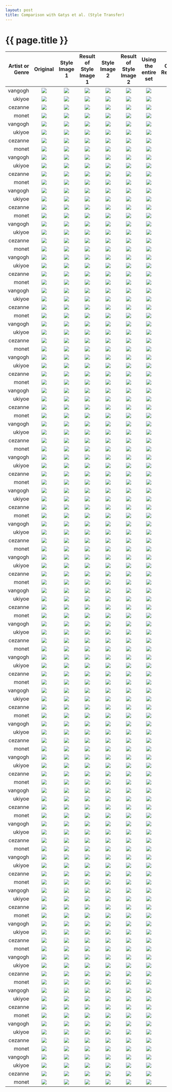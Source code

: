 ```yaml
---
layout: post
title: Comparison with Gatys et al. (Style Transfer)
---
```

{{ page.title }}
================

| Artist or Genre | Original | Style Image 1 | Result of Style Image 1 | Style Image 2 | Result of Style Image 2 | Using the entire set | Our Result |
|---:|:---:|:---------:|:----------:|:----------:|:----------:|:----------:|:----------:|
| vangogh | ![]({{site.baseurl}}/images/gatys-comparison/resized/6_content.jpg) | ![]({{site.baseurl}}/images/gatys-comparison/resized/resized_128/6_style_vangogh_0.jpg) | ![]({{site.baseurl}}/images/gatys-comparison/resized/6_result_vangogh_0.jpg) |![]({{site.baseurl}}/images/gatys-comparison/resized/resized_128/6_style_vangogh_1.jpg) | ![]({{site.baseurl}}/images/gatys-comparison/resized/6_result_vangogh_1.jpg) | ![]({{site.baseurl}}/images/gatys-comparison/resized/6_result_vangogh_total.jpg) | ![]({{site.baseurl}}/images/gatys-comparison/resized/vangogh/6.jpg) |
| ukiyoe | ![]({{site.baseurl}}/images/gatys-comparison/resized/6_content.jpg) | ![]({{site.baseurl}}/images/gatys-comparison/resized/resized_128/6_style_ukiyoe_0.jpg) | ![]({{site.baseurl}}/images/gatys-comparison/resized/6_result_ukiyoe_0.jpg) |![]({{site.baseurl}}/images/gatys-comparison/resized/resized_128/6_style_ukiyoe_1.jpg) | ![]({{site.baseurl}}/images/gatys-comparison/resized/6_result_ukiyoe_1.jpg) | ![]({{site.baseurl}}/images/gatys-comparison/resized/6_result_ukiyoe_total.jpg) | ![]({{site.baseurl}}/images/gatys-comparison/resized/ukiyoe/6.jpg) |
| cezanne | ![]({{site.baseurl}}/images/gatys-comparison/resized/6_content.jpg) | ![]({{site.baseurl}}/images/gatys-comparison/resized/resized_128/6_style_cezanne_0.jpg) | ![]({{site.baseurl}}/images/gatys-comparison/resized/6_result_cezanne_0.jpg) |![]({{site.baseurl}}/images/gatys-comparison/resized/resized_128/6_style_cezanne_1.jpg) | ![]({{site.baseurl}}/images/gatys-comparison/resized/6_result_cezanne_1.jpg) | ![]({{site.baseurl}}/images/gatys-comparison/resized/6_result_cezanne_total.jpg) | ![]({{site.baseurl}}/images/gatys-comparison/resized/cezanne/6.jpg) |
| monet | ![]({{site.baseurl}}/images/gatys-comparison/resized/6_content.jpg) | ![]({{site.baseurl}}/images/gatys-comparison/resized/resized_128/6_style_monet_0.jpg) | ![]({{site.baseurl}}/images/gatys-comparison/resized/6_result_monet_0.jpg) |![]({{site.baseurl}}/images/gatys-comparison/resized/resized_128/6_style_monet_1.jpg) | ![]({{site.baseurl}}/images/gatys-comparison/resized/6_result_monet_1.jpg) | ![]({{site.baseurl}}/images/gatys-comparison/resized/6_result_monet_total.jpg) | ![]({{site.baseurl}}/images/gatys-comparison/resized/monet/6.jpg) |
| vangogh | ![]({{site.baseurl}}/images/gatys-comparison/resized/152_content.jpg) | ![]({{site.baseurl}}/images/gatys-comparison/resized/resized_128/152_style_vangogh_0.jpg) | ![]({{site.baseurl}}/images/gatys-comparison/resized/152_result_vangogh_0.jpg) |![]({{site.baseurl}}/images/gatys-comparison/resized/resized_128/152_style_vangogh_1.jpg) | ![]({{site.baseurl}}/images/gatys-comparison/resized/152_result_vangogh_1.jpg) | ![]({{site.baseurl}}/images/gatys-comparison/resized/152_result_vangogh_total.jpg) | ![]({{site.baseurl}}/images/gatys-comparison/resized/vangogh/152.jpg) |
| ukiyoe | ![]({{site.baseurl}}/images/gatys-comparison/resized/152_content.jpg) | ![]({{site.baseurl}}/images/gatys-comparison/resized/resized_128/152_style_ukiyoe_0.jpg) | ![]({{site.baseurl}}/images/gatys-comparison/resized/152_result_ukiyoe_0.jpg) |![]({{site.baseurl}}/images/gatys-comparison/resized/resized_128/152_style_ukiyoe_1.jpg) | ![]({{site.baseurl}}/images/gatys-comparison/resized/152_result_ukiyoe_1.jpg) | ![]({{site.baseurl}}/images/gatys-comparison/resized/152_result_ukiyoe_total.jpg) | ![]({{site.baseurl}}/images/gatys-comparison/resized/ukiyoe/152.jpg) |
| cezanne | ![]({{site.baseurl}}/images/gatys-comparison/resized/152_content.jpg) | ![]({{site.baseurl}}/images/gatys-comparison/resized/resized_128/152_style_cezanne_0.jpg) | ![]({{site.baseurl}}/images/gatys-comparison/resized/152_result_cezanne_0.jpg) |![]({{site.baseurl}}/images/gatys-comparison/resized/resized_128/152_style_cezanne_1.jpg) | ![]({{site.baseurl}}/images/gatys-comparison/resized/152_result_cezanne_1.jpg) | ![]({{site.baseurl}}/images/gatys-comparison/resized/152_result_cezanne_total.jpg) | ![]({{site.baseurl}}/images/gatys-comparison/resized/cezanne/152.jpg) |
| monet | ![]({{site.baseurl}}/images/gatys-comparison/resized/152_content.jpg) | ![]({{site.baseurl}}/images/gatys-comparison/resized/resized_128/152_style_monet_0.jpg) | ![]({{site.baseurl}}/images/gatys-comparison/resized/152_result_monet_0.jpg) |![]({{site.baseurl}}/images/gatys-comparison/resized/resized_128/152_style_monet_1.jpg) | ![]({{site.baseurl}}/images/gatys-comparison/resized/152_result_monet_1.jpg) | ![]({{site.baseurl}}/images/gatys-comparison/resized/152_result_monet_total.jpg) | ![]({{site.baseurl}}/images/gatys-comparison/resized/monet/152.jpg) |
| vangogh | ![]({{site.baseurl}}/images/gatys-comparison/resized/89_content.jpg) | ![]({{site.baseurl}}/images/gatys-comparison/resized/resized_128/89_style_vangogh_0.jpg) | ![]({{site.baseurl}}/images/gatys-comparison/resized/89_result_vangogh_0.jpg) |![]({{site.baseurl}}/images/gatys-comparison/resized/resized_128/89_style_vangogh_1.jpg) | ![]({{site.baseurl}}/images/gatys-comparison/resized/89_result_vangogh_1.jpg) | ![]({{site.baseurl}}/images/gatys-comparison/resized/89_result_vangogh_total.jpg) | ![]({{site.baseurl}}/images/gatys-comparison/resized/vangogh/89.jpg) |
| ukiyoe | ![]({{site.baseurl}}/images/gatys-comparison/resized/89_content.jpg) | ![]({{site.baseurl}}/images/gatys-comparison/resized/resized_128/89_style_ukiyoe_0.jpg) | ![]({{site.baseurl}}/images/gatys-comparison/resized/89_result_ukiyoe_0.jpg) |![]({{site.baseurl}}/images/gatys-comparison/resized/resized_128/89_style_ukiyoe_1.jpg) | ![]({{site.baseurl}}/images/gatys-comparison/resized/89_result_ukiyoe_1.jpg) | ![]({{site.baseurl}}/images/gatys-comparison/resized/89_result_ukiyoe_total.jpg) | ![]({{site.baseurl}}/images/gatys-comparison/resized/ukiyoe/89.jpg) |
| cezanne | ![]({{site.baseurl}}/images/gatys-comparison/resized/89_content.jpg) | ![]({{site.baseurl}}/images/gatys-comparison/resized/resized_128/89_style_cezanne_0.jpg) | ![]({{site.baseurl}}/images/gatys-comparison/resized/89_result_cezanne_0.jpg) |![]({{site.baseurl}}/images/gatys-comparison/resized/resized_128/89_style_cezanne_1.jpg) | ![]({{site.baseurl}}/images/gatys-comparison/resized/89_result_cezanne_1.jpg) | ![]({{site.baseurl}}/images/gatys-comparison/resized/89_result_cezanne_total.jpg) | ![]({{site.baseurl}}/images/gatys-comparison/resized/cezanne/89.jpg) |
| monet | ![]({{site.baseurl}}/images/gatys-comparison/resized/89_content.jpg) | ![]({{site.baseurl}}/images/gatys-comparison/resized/resized_128/89_style_monet_0.jpg) | ![]({{site.baseurl}}/images/gatys-comparison/resized/89_result_monet_0.jpg) |![]({{site.baseurl}}/images/gatys-comparison/resized/resized_128/89_style_monet_1.jpg) | ![]({{site.baseurl}}/images/gatys-comparison/resized/89_result_monet_1.jpg) | ![]({{site.baseurl}}/images/gatys-comparison/resized/89_result_monet_total.jpg) | ![]({{site.baseurl}}/images/gatys-comparison/resized/monet/89.jpg) |
| vangogh | ![]({{site.baseurl}}/images/gatys-comparison/resized/73_content.jpg) | ![]({{site.baseurl}}/images/gatys-comparison/resized/resized_128/73_style_vangogh_0.jpg) | ![]({{site.baseurl}}/images/gatys-comparison/resized/73_result_vangogh_0.jpg) |![]({{site.baseurl}}/images/gatys-comparison/resized/resized_128/73_style_vangogh_1.jpg) | ![]({{site.baseurl}}/images/gatys-comparison/resized/73_result_vangogh_1.jpg) | ![]({{site.baseurl}}/images/gatys-comparison/resized/73_result_vangogh_total.jpg) | ![]({{site.baseurl}}/images/gatys-comparison/resized/vangogh/73.jpg) |
| ukiyoe | ![]({{site.baseurl}}/images/gatys-comparison/resized/73_content.jpg) | ![]({{site.baseurl}}/images/gatys-comparison/resized/resized_128/73_style_ukiyoe_0.jpg) | ![]({{site.baseurl}}/images/gatys-comparison/resized/73_result_ukiyoe_0.jpg) |![]({{site.baseurl}}/images/gatys-comparison/resized/resized_128/73_style_ukiyoe_1.jpg) | ![]({{site.baseurl}}/images/gatys-comparison/resized/73_result_ukiyoe_1.jpg) | ![]({{site.baseurl}}/images/gatys-comparison/resized/73_result_ukiyoe_total.jpg) | ![]({{site.baseurl}}/images/gatys-comparison/resized/ukiyoe/73.jpg) |
| cezanne | ![]({{site.baseurl}}/images/gatys-comparison/resized/73_content.jpg) | ![]({{site.baseurl}}/images/gatys-comparison/resized/resized_128/73_style_cezanne_0.jpg) | ![]({{site.baseurl}}/images/gatys-comparison/resized/73_result_cezanne_0.jpg) |![]({{site.baseurl}}/images/gatys-comparison/resized/resized_128/73_style_cezanne_1.jpg) | ![]({{site.baseurl}}/images/gatys-comparison/resized/73_result_cezanne_1.jpg) | ![]({{site.baseurl}}/images/gatys-comparison/resized/73_result_cezanne_total.jpg) | ![]({{site.baseurl}}/images/gatys-comparison/resized/cezanne/73.jpg) |
| monet | ![]({{site.baseurl}}/images/gatys-comparison/resized/73_content.jpg) | ![]({{site.baseurl}}/images/gatys-comparison/resized/resized_128/73_style_monet_0.jpg) | ![]({{site.baseurl}}/images/gatys-comparison/resized/73_result_monet_0.jpg) |![]({{site.baseurl}}/images/gatys-comparison/resized/resized_128/73_style_monet_1.jpg) | ![]({{site.baseurl}}/images/gatys-comparison/resized/73_result_monet_1.jpg) | ![]({{site.baseurl}}/images/gatys-comparison/resized/73_result_monet_total.jpg) | ![]({{site.baseurl}}/images/gatys-comparison/resized/monet/73.jpg) |
| vangogh | ![]({{site.baseurl}}/images/gatys-comparison/resized/203_content.jpg) | ![]({{site.baseurl}}/images/gatys-comparison/resized/resized_128/203_style_vangogh_0.jpg) | ![]({{site.baseurl}}/images/gatys-comparison/resized/203_result_vangogh_0.jpg) |![]({{site.baseurl}}/images/gatys-comparison/resized/resized_128/203_style_vangogh_1.jpg) | ![]({{site.baseurl}}/images/gatys-comparison/resized/203_result_vangogh_1.jpg) | ![]({{site.baseurl}}/images/gatys-comparison/resized/203_result_vangogh_total.jpg) | ![]({{site.baseurl}}/images/gatys-comparison/resized/vangogh/203.jpg) |
| ukiyoe | ![]({{site.baseurl}}/images/gatys-comparison/resized/203_content.jpg) | ![]({{site.baseurl}}/images/gatys-comparison/resized/resized_128/203_style_ukiyoe_0.jpg) | ![]({{site.baseurl}}/images/gatys-comparison/resized/203_result_ukiyoe_0.jpg) |![]({{site.baseurl}}/images/gatys-comparison/resized/resized_128/203_style_ukiyoe_1.jpg) | ![]({{site.baseurl}}/images/gatys-comparison/resized/203_result_ukiyoe_1.jpg) | ![]({{site.baseurl}}/images/gatys-comparison/resized/203_result_ukiyoe_total.jpg) | ![]({{site.baseurl}}/images/gatys-comparison/resized/ukiyoe/203.jpg) |
| cezanne | ![]({{site.baseurl}}/images/gatys-comparison/resized/203_content.jpg) | ![]({{site.baseurl}}/images/gatys-comparison/resized/resized_128/203_style_cezanne_0.jpg) | ![]({{site.baseurl}}/images/gatys-comparison/resized/203_result_cezanne_0.jpg) |![]({{site.baseurl}}/images/gatys-comparison/resized/resized_128/203_style_cezanne_1.jpg) | ![]({{site.baseurl}}/images/gatys-comparison/resized/203_result_cezanne_1.jpg) | ![]({{site.baseurl}}/images/gatys-comparison/resized/203_result_cezanne_total.jpg) | ![]({{site.baseurl}}/images/gatys-comparison/resized/cezanne/203.jpg) |
| monet | ![]({{site.baseurl}}/images/gatys-comparison/resized/203_content.jpg) | ![]({{site.baseurl}}/images/gatys-comparison/resized/resized_128/203_style_monet_0.jpg) | ![]({{site.baseurl}}/images/gatys-comparison/resized/203_result_monet_0.jpg) |![]({{site.baseurl}}/images/gatys-comparison/resized/resized_128/203_style_monet_1.jpg) | ![]({{site.baseurl}}/images/gatys-comparison/resized/203_result_monet_1.jpg) | ![]({{site.baseurl}}/images/gatys-comparison/resized/203_result_monet_total.jpg) | ![]({{site.baseurl}}/images/gatys-comparison/resized/monet/203.jpg) |
| vangogh | ![]({{site.baseurl}}/images/gatys-comparison/resized/136_content.jpg) | ![]({{site.baseurl}}/images/gatys-comparison/resized/resized_128/136_style_vangogh_0.jpg) | ![]({{site.baseurl}}/images/gatys-comparison/resized/136_result_vangogh_0.jpg) |![]({{site.baseurl}}/images/gatys-comparison/resized/resized_128/136_style_vangogh_1.jpg) | ![]({{site.baseurl}}/images/gatys-comparison/resized/136_result_vangogh_1.jpg) | ![]({{site.baseurl}}/images/gatys-comparison/resized/136_result_vangogh_total.jpg) | ![]({{site.baseurl}}/images/gatys-comparison/resized/vangogh/136.jpg) |
| ukiyoe | ![]({{site.baseurl}}/images/gatys-comparison/resized/136_content.jpg) | ![]({{site.baseurl}}/images/gatys-comparison/resized/resized_128/136_style_ukiyoe_0.jpg) | ![]({{site.baseurl}}/images/gatys-comparison/resized/136_result_ukiyoe_0.jpg) |![]({{site.baseurl}}/images/gatys-comparison/resized/resized_128/136_style_ukiyoe_1.jpg) | ![]({{site.baseurl}}/images/gatys-comparison/resized/136_result_ukiyoe_1.jpg) | ![]({{site.baseurl}}/images/gatys-comparison/resized/136_result_ukiyoe_total.jpg) | ![]({{site.baseurl}}/images/gatys-comparison/resized/ukiyoe/136.jpg) |
| cezanne | ![]({{site.baseurl}}/images/gatys-comparison/resized/136_content.jpg) | ![]({{site.baseurl}}/images/gatys-comparison/resized/resized_128/136_style_cezanne_0.jpg) | ![]({{site.baseurl}}/images/gatys-comparison/resized/136_result_cezanne_0.jpg) |![]({{site.baseurl}}/images/gatys-comparison/resized/resized_128/136_style_cezanne_1.jpg) | ![]({{site.baseurl}}/images/gatys-comparison/resized/136_result_cezanne_1.jpg) | ![]({{site.baseurl}}/images/gatys-comparison/resized/136_result_cezanne_total.jpg) | ![]({{site.baseurl}}/images/gatys-comparison/resized/cezanne/136.jpg) |
| monet | ![]({{site.baseurl}}/images/gatys-comparison/resized/136_content.jpg) | ![]({{site.baseurl}}/images/gatys-comparison/resized/resized_128/136_style_monet_0.jpg) | ![]({{site.baseurl}}/images/gatys-comparison/resized/136_result_monet_0.jpg) |![]({{site.baseurl}}/images/gatys-comparison/resized/resized_128/136_style_monet_1.jpg) | ![]({{site.baseurl}}/images/gatys-comparison/resized/136_result_monet_1.jpg) | ![]({{site.baseurl}}/images/gatys-comparison/resized/136_result_monet_total.jpg) | ![]({{site.baseurl}}/images/gatys-comparison/resized/monet/136.jpg) |
| vangogh | ![]({{site.baseurl}}/images/gatys-comparison/resized/195_content.jpg) | ![]({{site.baseurl}}/images/gatys-comparison/resized/resized_128/195_style_vangogh_0.jpg) | ![]({{site.baseurl}}/images/gatys-comparison/resized/195_result_vangogh_0.jpg) |![]({{site.baseurl}}/images/gatys-comparison/resized/resized_128/195_style_vangogh_1.jpg) | ![]({{site.baseurl}}/images/gatys-comparison/resized/195_result_vangogh_1.jpg) | ![]({{site.baseurl}}/images/gatys-comparison/resized/195_result_vangogh_total.jpg) | ![]({{site.baseurl}}/images/gatys-comparison/resized/vangogh/195.jpg) |
| ukiyoe | ![]({{site.baseurl}}/images/gatys-comparison/resized/195_content.jpg) | ![]({{site.baseurl}}/images/gatys-comparison/resized/resized_128/195_style_ukiyoe_0.jpg) | ![]({{site.baseurl}}/images/gatys-comparison/resized/195_result_ukiyoe_0.jpg) |![]({{site.baseurl}}/images/gatys-comparison/resized/resized_128/195_style_ukiyoe_1.jpg) | ![]({{site.baseurl}}/images/gatys-comparison/resized/195_result_ukiyoe_1.jpg) | ![]({{site.baseurl}}/images/gatys-comparison/resized/195_result_ukiyoe_total.jpg) | ![]({{site.baseurl}}/images/gatys-comparison/resized/ukiyoe/195.jpg) |
| cezanne | ![]({{site.baseurl}}/images/gatys-comparison/resized/195_content.jpg) | ![]({{site.baseurl}}/images/gatys-comparison/resized/resized_128/195_style_cezanne_0.jpg) | ![]({{site.baseurl}}/images/gatys-comparison/resized/195_result_cezanne_0.jpg) |![]({{site.baseurl}}/images/gatys-comparison/resized/resized_128/195_style_cezanne_1.jpg) | ![]({{site.baseurl}}/images/gatys-comparison/resized/195_result_cezanne_1.jpg) | ![]({{site.baseurl}}/images/gatys-comparison/resized/195_result_cezanne_total.jpg) | ![]({{site.baseurl}}/images/gatys-comparison/resized/cezanne/195.jpg) |
| monet | ![]({{site.baseurl}}/images/gatys-comparison/resized/195_content.jpg) | ![]({{site.baseurl}}/images/gatys-comparison/resized/resized_128/195_style_monet_0.jpg) | ![]({{site.baseurl}}/images/gatys-comparison/resized/195_result_monet_0.jpg) |![]({{site.baseurl}}/images/gatys-comparison/resized/resized_128/195_style_monet_1.jpg) | ![]({{site.baseurl}}/images/gatys-comparison/resized/195_result_monet_1.jpg) | ![]({{site.baseurl}}/images/gatys-comparison/resized/195_result_monet_total.jpg) | ![]({{site.baseurl}}/images/gatys-comparison/resized/monet/195.jpg) |
| vangogh | ![]({{site.baseurl}}/images/gatys-comparison/resized/85_content.jpg) | ![]({{site.baseurl}}/images/gatys-comparison/resized/resized_128/85_style_vangogh_0.jpg) | ![]({{site.baseurl}}/images/gatys-comparison/resized/85_result_vangogh_0.jpg) |![]({{site.baseurl}}/images/gatys-comparison/resized/resized_128/85_style_vangogh_1.jpg) | ![]({{site.baseurl}}/images/gatys-comparison/resized/85_result_vangogh_1.jpg) | ![]({{site.baseurl}}/images/gatys-comparison/resized/85_result_vangogh_total.jpg) | ![]({{site.baseurl}}/images/gatys-comparison/resized/vangogh/85.jpg) |
| ukiyoe | ![]({{site.baseurl}}/images/gatys-comparison/resized/85_content.jpg) | ![]({{site.baseurl}}/images/gatys-comparison/resized/resized_128/85_style_ukiyoe_0.jpg) | ![]({{site.baseurl}}/images/gatys-comparison/resized/85_result_ukiyoe_0.jpg) |![]({{site.baseurl}}/images/gatys-comparison/resized/resized_128/85_style_ukiyoe_1.jpg) | ![]({{site.baseurl}}/images/gatys-comparison/resized/85_result_ukiyoe_1.jpg) | ![]({{site.baseurl}}/images/gatys-comparison/resized/85_result_ukiyoe_total.jpg) | ![]({{site.baseurl}}/images/gatys-comparison/resized/ukiyoe/85.jpg) |
| cezanne | ![]({{site.baseurl}}/images/gatys-comparison/resized/85_content.jpg) | ![]({{site.baseurl}}/images/gatys-comparison/resized/resized_128/85_style_cezanne_0.jpg) | ![]({{site.baseurl}}/images/gatys-comparison/resized/85_result_cezanne_0.jpg) |![]({{site.baseurl}}/images/gatys-comparison/resized/resized_128/85_style_cezanne_1.jpg) | ![]({{site.baseurl}}/images/gatys-comparison/resized/85_result_cezanne_1.jpg) | ![]({{site.baseurl}}/images/gatys-comparison/resized/85_result_cezanne_total.jpg) | ![]({{site.baseurl}}/images/gatys-comparison/resized/cezanne/85.jpg) |
| monet | ![]({{site.baseurl}}/images/gatys-comparison/resized/85_content.jpg) | ![]({{site.baseurl}}/images/gatys-comparison/resized/resized_128/85_style_monet_0.jpg) | ![]({{site.baseurl}}/images/gatys-comparison/resized/85_result_monet_0.jpg) |![]({{site.baseurl}}/images/gatys-comparison/resized/resized_128/85_style_monet_1.jpg) | ![]({{site.baseurl}}/images/gatys-comparison/resized/85_result_monet_1.jpg) | ![]({{site.baseurl}}/images/gatys-comparison/resized/85_result_monet_total.jpg) | ![]({{site.baseurl}}/images/gatys-comparison/resized/monet/85.jpg) |
| vangogh | ![]({{site.baseurl}}/images/gatys-comparison/resized/171_content.jpg) | ![]({{site.baseurl}}/images/gatys-comparison/resized/resized_128/171_style_vangogh_0.jpg) | ![]({{site.baseurl}}/images/gatys-comparison/resized/171_result_vangogh_0.jpg) |![]({{site.baseurl}}/images/gatys-comparison/resized/resized_128/171_style_vangogh_1.jpg) | ![]({{site.baseurl}}/images/gatys-comparison/resized/171_result_vangogh_1.jpg) | ![]({{site.baseurl}}/images/gatys-comparison/resized/171_result_vangogh_total.jpg) | ![]({{site.baseurl}}/images/gatys-comparison/resized/vangogh/171.jpg) |
| ukiyoe | ![]({{site.baseurl}}/images/gatys-comparison/resized/171_content.jpg) | ![]({{site.baseurl}}/images/gatys-comparison/resized/resized_128/171_style_ukiyoe_0.jpg) | ![]({{site.baseurl}}/images/gatys-comparison/resized/171_result_ukiyoe_0.jpg) |![]({{site.baseurl}}/images/gatys-comparison/resized/resized_128/171_style_ukiyoe_1.jpg) | ![]({{site.baseurl}}/images/gatys-comparison/resized/171_result_ukiyoe_1.jpg) | ![]({{site.baseurl}}/images/gatys-comparison/resized/171_result_ukiyoe_total.jpg) | ![]({{site.baseurl}}/images/gatys-comparison/resized/ukiyoe/171.jpg) |
| cezanne | ![]({{site.baseurl}}/images/gatys-comparison/resized/171_content.jpg) | ![]({{site.baseurl}}/images/gatys-comparison/resized/resized_128/171_style_cezanne_0.jpg) | ![]({{site.baseurl}}/images/gatys-comparison/resized/171_result_cezanne_0.jpg) |![]({{site.baseurl}}/images/gatys-comparison/resized/resized_128/171_style_cezanne_1.jpg) | ![]({{site.baseurl}}/images/gatys-comparison/resized/171_result_cezanne_1.jpg) | ![]({{site.baseurl}}/images/gatys-comparison/resized/171_result_cezanne_total.jpg) | ![]({{site.baseurl}}/images/gatys-comparison/resized/cezanne/171.jpg) |
| monet | ![]({{site.baseurl}}/images/gatys-comparison/resized/171_content.jpg) | ![]({{site.baseurl}}/images/gatys-comparison/resized/resized_128/171_style_monet_0.jpg) | ![]({{site.baseurl}}/images/gatys-comparison/resized/171_result_monet_0.jpg) |![]({{site.baseurl}}/images/gatys-comparison/resized/resized_128/171_style_monet_1.jpg) | ![]({{site.baseurl}}/images/gatys-comparison/resized/171_result_monet_1.jpg) | ![]({{site.baseurl}}/images/gatys-comparison/resized/171_result_monet_total.jpg) | ![]({{site.baseurl}}/images/gatys-comparison/resized/monet/171.jpg) |
| vangogh | ![]({{site.baseurl}}/images/gatys-comparison/resized/146_content.jpg) | ![]({{site.baseurl}}/images/gatys-comparison/resized/resized_128/146_style_vangogh_0.jpg) | ![]({{site.baseurl}}/images/gatys-comparison/resized/146_result_vangogh_0.jpg) |![]({{site.baseurl}}/images/gatys-comparison/resized/resized_128/146_style_vangogh_1.jpg) | ![]({{site.baseurl}}/images/gatys-comparison/resized/146_result_vangogh_1.jpg) | ![]({{site.baseurl}}/images/gatys-comparison/resized/146_result_vangogh_total.jpg) | ![]({{site.baseurl}}/images/gatys-comparison/resized/vangogh/146.jpg) |
| ukiyoe | ![]({{site.baseurl}}/images/gatys-comparison/resized/146_content.jpg) | ![]({{site.baseurl}}/images/gatys-comparison/resized/resized_128/146_style_ukiyoe_0.jpg) | ![]({{site.baseurl}}/images/gatys-comparison/resized/146_result_ukiyoe_0.jpg) |![]({{site.baseurl}}/images/gatys-comparison/resized/resized_128/146_style_ukiyoe_1.jpg) | ![]({{site.baseurl}}/images/gatys-comparison/resized/146_result_ukiyoe_1.jpg) | ![]({{site.baseurl}}/images/gatys-comparison/resized/146_result_ukiyoe_total.jpg) | ![]({{site.baseurl}}/images/gatys-comparison/resized/ukiyoe/146.jpg) |
| cezanne | ![]({{site.baseurl}}/images/gatys-comparison/resized/146_content.jpg) | ![]({{site.baseurl}}/images/gatys-comparison/resized/resized_128/146_style_cezanne_0.jpg) | ![]({{site.baseurl}}/images/gatys-comparison/resized/146_result_cezanne_0.jpg) |![]({{site.baseurl}}/images/gatys-comparison/resized/resized_128/146_style_cezanne_1.jpg) | ![]({{site.baseurl}}/images/gatys-comparison/resized/146_result_cezanne_1.jpg) | ![]({{site.baseurl}}/images/gatys-comparison/resized/146_result_cezanne_total.jpg) | ![]({{site.baseurl}}/images/gatys-comparison/resized/cezanne/146.jpg) |
| monet | ![]({{site.baseurl}}/images/gatys-comparison/resized/146_content.jpg) | ![]({{site.baseurl}}/images/gatys-comparison/resized/resized_128/146_style_monet_0.jpg) | ![]({{site.baseurl}}/images/gatys-comparison/resized/146_result_monet_0.jpg) |![]({{site.baseurl}}/images/gatys-comparison/resized/resized_128/146_style_monet_1.jpg) | ![]({{site.baseurl}}/images/gatys-comparison/resized/146_result_monet_1.jpg) | ![]({{site.baseurl}}/images/gatys-comparison/resized/146_result_monet_total.jpg) | ![]({{site.baseurl}}/images/gatys-comparison/resized/monet/146.jpg) |
| vangogh | ![]({{site.baseurl}}/images/gatys-comparison/resized/33_content.jpg) | ![]({{site.baseurl}}/images/gatys-comparison/resized/resized_128/33_style_vangogh_0.jpg) | ![]({{site.baseurl}}/images/gatys-comparison/resized/33_result_vangogh_0.jpg) |![]({{site.baseurl}}/images/gatys-comparison/resized/resized_128/33_style_vangogh_1.jpg) | ![]({{site.baseurl}}/images/gatys-comparison/resized/33_result_vangogh_1.jpg) | ![]({{site.baseurl}}/images/gatys-comparison/resized/33_result_vangogh_total.jpg) | ![]({{site.baseurl}}/images/gatys-comparison/resized/vangogh/33.jpg) |
| ukiyoe | ![]({{site.baseurl}}/images/gatys-comparison/resized/33_content.jpg) | ![]({{site.baseurl}}/images/gatys-comparison/resized/resized_128/33_style_ukiyoe_0.jpg) | ![]({{site.baseurl}}/images/gatys-comparison/resized/33_result_ukiyoe_0.jpg) |![]({{site.baseurl}}/images/gatys-comparison/resized/resized_128/33_style_ukiyoe_1.jpg) | ![]({{site.baseurl}}/images/gatys-comparison/resized/33_result_ukiyoe_1.jpg) | ![]({{site.baseurl}}/images/gatys-comparison/resized/33_result_ukiyoe_total.jpg) | ![]({{site.baseurl}}/images/gatys-comparison/resized/ukiyoe/33.jpg) |
| cezanne | ![]({{site.baseurl}}/images/gatys-comparison/resized/33_content.jpg) | ![]({{site.baseurl}}/images/gatys-comparison/resized/resized_128/33_style_cezanne_0.jpg) | ![]({{site.baseurl}}/images/gatys-comparison/resized/33_result_cezanne_0.jpg) |![]({{site.baseurl}}/images/gatys-comparison/resized/resized_128/33_style_cezanne_1.jpg) | ![]({{site.baseurl}}/images/gatys-comparison/resized/33_result_cezanne_1.jpg) | ![]({{site.baseurl}}/images/gatys-comparison/resized/33_result_cezanne_total.jpg) | ![]({{site.baseurl}}/images/gatys-comparison/resized/cezanne/33.jpg) |
| monet | ![]({{site.baseurl}}/images/gatys-comparison/resized/33_content.jpg) | ![]({{site.baseurl}}/images/gatys-comparison/resized/resized_128/33_style_monet_0.jpg) | ![]({{site.baseurl}}/images/gatys-comparison/resized/33_result_monet_0.jpg) |![]({{site.baseurl}}/images/gatys-comparison/resized/resized_128/33_style_monet_1.jpg) | ![]({{site.baseurl}}/images/gatys-comparison/resized/33_result_monet_1.jpg) | ![]({{site.baseurl}}/images/gatys-comparison/resized/33_result_monet_total.jpg) | ![]({{site.baseurl}}/images/gatys-comparison/resized/monet/33.jpg) |
| vangogh | ![]({{site.baseurl}}/images/gatys-comparison/resized/170_content.jpg) | ![]({{site.baseurl}}/images/gatys-comparison/resized/resized_128/170_style_vangogh_0.jpg) | ![]({{site.baseurl}}/images/gatys-comparison/resized/170_result_vangogh_0.jpg) |![]({{site.baseurl}}/images/gatys-comparison/resized/resized_128/170_style_vangogh_1.jpg) | ![]({{site.baseurl}}/images/gatys-comparison/resized/170_result_vangogh_1.jpg) | ![]({{site.baseurl}}/images/gatys-comparison/resized/170_result_vangogh_total.jpg) | ![]({{site.baseurl}}/images/gatys-comparison/resized/vangogh/170.jpg) |
| ukiyoe | ![]({{site.baseurl}}/images/gatys-comparison/resized/170_content.jpg) | ![]({{site.baseurl}}/images/gatys-comparison/resized/resized_128/170_style_ukiyoe_0.jpg) | ![]({{site.baseurl}}/images/gatys-comparison/resized/170_result_ukiyoe_0.jpg) |![]({{site.baseurl}}/images/gatys-comparison/resized/resized_128/170_style_ukiyoe_1.jpg) | ![]({{site.baseurl}}/images/gatys-comparison/resized/170_result_ukiyoe_1.jpg) | ![]({{site.baseurl}}/images/gatys-comparison/resized/170_result_ukiyoe_total.jpg) | ![]({{site.baseurl}}/images/gatys-comparison/resized/ukiyoe/170.jpg) |
| cezanne | ![]({{site.baseurl}}/images/gatys-comparison/resized/170_content.jpg) | ![]({{site.baseurl}}/images/gatys-comparison/resized/resized_128/170_style_cezanne_0.jpg) | ![]({{site.baseurl}}/images/gatys-comparison/resized/170_result_cezanne_0.jpg) |![]({{site.baseurl}}/images/gatys-comparison/resized/resized_128/170_style_cezanne_1.jpg) | ![]({{site.baseurl}}/images/gatys-comparison/resized/170_result_cezanne_1.jpg) | ![]({{site.baseurl}}/images/gatys-comparison/resized/170_result_cezanne_total.jpg) | ![]({{site.baseurl}}/images/gatys-comparison/resized/cezanne/170.jpg) |
| monet | ![]({{site.baseurl}}/images/gatys-comparison/resized/170_content.jpg) | ![]({{site.baseurl}}/images/gatys-comparison/resized/resized_128/170_style_monet_0.jpg) | ![]({{site.baseurl}}/images/gatys-comparison/resized/170_result_monet_0.jpg) |![]({{site.baseurl}}/images/gatys-comparison/resized/resized_128/170_style_monet_1.jpg) | ![]({{site.baseurl}}/images/gatys-comparison/resized/170_result_monet_1.jpg) | ![]({{site.baseurl}}/images/gatys-comparison/resized/170_result_monet_total.jpg) | ![]({{site.baseurl}}/images/gatys-comparison/resized/monet/170.jpg) |
| vangogh | ![]({{site.baseurl}}/images/gatys-comparison/resized/197_content.jpg) | ![]({{site.baseurl}}/images/gatys-comparison/resized/resized_128/197_style_vangogh_0.jpg) | ![]({{site.baseurl}}/images/gatys-comparison/resized/197_result_vangogh_0.jpg) |![]({{site.baseurl}}/images/gatys-comparison/resized/resized_128/197_style_vangogh_1.jpg) | ![]({{site.baseurl}}/images/gatys-comparison/resized/197_result_vangogh_1.jpg) | ![]({{site.baseurl}}/images/gatys-comparison/resized/197_result_vangogh_total.jpg) | ![]({{site.baseurl}}/images/gatys-comparison/resized/vangogh/197.jpg) |
| ukiyoe | ![]({{site.baseurl}}/images/gatys-comparison/resized/197_content.jpg) | ![]({{site.baseurl}}/images/gatys-comparison/resized/resized_128/197_style_ukiyoe_0.jpg) | ![]({{site.baseurl}}/images/gatys-comparison/resized/197_result_ukiyoe_0.jpg) |![]({{site.baseurl}}/images/gatys-comparison/resized/resized_128/197_style_ukiyoe_1.jpg) | ![]({{site.baseurl}}/images/gatys-comparison/resized/197_result_ukiyoe_1.jpg) | ![]({{site.baseurl}}/images/gatys-comparison/resized/197_result_ukiyoe_total.jpg) | ![]({{site.baseurl}}/images/gatys-comparison/resized/ukiyoe/197.jpg) |
| cezanne | ![]({{site.baseurl}}/images/gatys-comparison/resized/197_content.jpg) | ![]({{site.baseurl}}/images/gatys-comparison/resized/resized_128/197_style_cezanne_0.jpg) | ![]({{site.baseurl}}/images/gatys-comparison/resized/197_result_cezanne_0.jpg) |![]({{site.baseurl}}/images/gatys-comparison/resized/resized_128/197_style_cezanne_1.jpg) | ![]({{site.baseurl}}/images/gatys-comparison/resized/197_result_cezanne_1.jpg) | ![]({{site.baseurl}}/images/gatys-comparison/resized/197_result_cezanne_total.jpg) | ![]({{site.baseurl}}/images/gatys-comparison/resized/cezanne/197.jpg) |
| monet | ![]({{site.baseurl}}/images/gatys-comparison/resized/197_content.jpg) | ![]({{site.baseurl}}/images/gatys-comparison/resized/resized_128/197_style_monet_0.jpg) | ![]({{site.baseurl}}/images/gatys-comparison/resized/197_result_monet_0.jpg) |![]({{site.baseurl}}/images/gatys-comparison/resized/resized_128/197_style_monet_1.jpg) | ![]({{site.baseurl}}/images/gatys-comparison/resized/197_result_monet_1.jpg) | ![]({{site.baseurl}}/images/gatys-comparison/resized/197_result_monet_total.jpg) | ![]({{site.baseurl}}/images/gatys-comparison/resized/monet/197.jpg) |
| vangogh | ![]({{site.baseurl}}/images/gatys-comparison/resized/117_content.jpg) | ![]({{site.baseurl}}/images/gatys-comparison/resized/resized_128/117_style_vangogh_0.jpg) | ![]({{site.baseurl}}/images/gatys-comparison/resized/117_result_vangogh_0.jpg) |![]({{site.baseurl}}/images/gatys-comparison/resized/resized_128/117_style_vangogh_1.jpg) | ![]({{site.baseurl}}/images/gatys-comparison/resized/117_result_vangogh_1.jpg) | ![]({{site.baseurl}}/images/gatys-comparison/resized/117_result_vangogh_total.jpg) | ![]({{site.baseurl}}/images/gatys-comparison/resized/vangogh/117.jpg) |
| ukiyoe | ![]({{site.baseurl}}/images/gatys-comparison/resized/117_content.jpg) | ![]({{site.baseurl}}/images/gatys-comparison/resized/resized_128/117_style_ukiyoe_0.jpg) | ![]({{site.baseurl}}/images/gatys-comparison/resized/117_result_ukiyoe_0.jpg) |![]({{site.baseurl}}/images/gatys-comparison/resized/resized_128/117_style_ukiyoe_1.jpg) | ![]({{site.baseurl}}/images/gatys-comparison/resized/117_result_ukiyoe_1.jpg) | ![]({{site.baseurl}}/images/gatys-comparison/resized/117_result_ukiyoe_total.jpg) | ![]({{site.baseurl}}/images/gatys-comparison/resized/ukiyoe/117.jpg) |
| cezanne | ![]({{site.baseurl}}/images/gatys-comparison/resized/117_content.jpg) | ![]({{site.baseurl}}/images/gatys-comparison/resized/resized_128/117_style_cezanne_0.jpg) | ![]({{site.baseurl}}/images/gatys-comparison/resized/117_result_cezanne_0.jpg) |![]({{site.baseurl}}/images/gatys-comparison/resized/resized_128/117_style_cezanne_1.jpg) | ![]({{site.baseurl}}/images/gatys-comparison/resized/117_result_cezanne_1.jpg) | ![]({{site.baseurl}}/images/gatys-comparison/resized/117_result_cezanne_total.jpg) | ![]({{site.baseurl}}/images/gatys-comparison/resized/cezanne/117.jpg) |
| monet | ![]({{site.baseurl}}/images/gatys-comparison/resized/117_content.jpg) | ![]({{site.baseurl}}/images/gatys-comparison/resized/resized_128/117_style_monet_0.jpg) | ![]({{site.baseurl}}/images/gatys-comparison/resized/117_result_monet_0.jpg) |![]({{site.baseurl}}/images/gatys-comparison/resized/resized_128/117_style_monet_1.jpg) | ![]({{site.baseurl}}/images/gatys-comparison/resized/117_result_monet_1.jpg) | ![]({{site.baseurl}}/images/gatys-comparison/resized/117_result_monet_total.jpg) | ![]({{site.baseurl}}/images/gatys-comparison/resized/monet/117.jpg) |
| vangogh | ![]({{site.baseurl}}/images/gatys-comparison/resized/160_content.jpg) | ![]({{site.baseurl}}/images/gatys-comparison/resized/resized_128/160_style_vangogh_0.jpg) | ![]({{site.baseurl}}/images/gatys-comparison/resized/160_result_vangogh_0.jpg) |![]({{site.baseurl}}/images/gatys-comparison/resized/resized_128/160_style_vangogh_1.jpg) | ![]({{site.baseurl}}/images/gatys-comparison/resized/160_result_vangogh_1.jpg) | ![]({{site.baseurl}}/images/gatys-comparison/resized/160_result_vangogh_total.jpg) | ![]({{site.baseurl}}/images/gatys-comparison/resized/vangogh/160.jpg) |
| ukiyoe | ![]({{site.baseurl}}/images/gatys-comparison/resized/160_content.jpg) | ![]({{site.baseurl}}/images/gatys-comparison/resized/resized_128/160_style_ukiyoe_0.jpg) | ![]({{site.baseurl}}/images/gatys-comparison/resized/160_result_ukiyoe_0.jpg) |![]({{site.baseurl}}/images/gatys-comparison/resized/resized_128/160_style_ukiyoe_1.jpg) | ![]({{site.baseurl}}/images/gatys-comparison/resized/160_result_ukiyoe_1.jpg) | ![]({{site.baseurl}}/images/gatys-comparison/resized/160_result_ukiyoe_total.jpg) | ![]({{site.baseurl}}/images/gatys-comparison/resized/ukiyoe/160.jpg) |
| cezanne | ![]({{site.baseurl}}/images/gatys-comparison/resized/160_content.jpg) | ![]({{site.baseurl}}/images/gatys-comparison/resized/resized_128/160_style_cezanne_0.jpg) | ![]({{site.baseurl}}/images/gatys-comparison/resized/160_result_cezanne_0.jpg) |![]({{site.baseurl}}/images/gatys-comparison/resized/resized_128/160_style_cezanne_1.jpg) | ![]({{site.baseurl}}/images/gatys-comparison/resized/160_result_cezanne_1.jpg) | ![]({{site.baseurl}}/images/gatys-comparison/resized/160_result_cezanne_total.jpg) | ![]({{site.baseurl}}/images/gatys-comparison/resized/cezanne/160.jpg) |
| monet | ![]({{site.baseurl}}/images/gatys-comparison/resized/160_content.jpg) | ![]({{site.baseurl}}/images/gatys-comparison/resized/resized_128/160_style_monet_0.jpg) | ![]({{site.baseurl}}/images/gatys-comparison/resized/160_result_monet_0.jpg) |![]({{site.baseurl}}/images/gatys-comparison/resized/resized_128/160_style_monet_1.jpg) | ![]({{site.baseurl}}/images/gatys-comparison/resized/160_result_monet_1.jpg) | ![]({{site.baseurl}}/images/gatys-comparison/resized/160_result_monet_total.jpg) | ![]({{site.baseurl}}/images/gatys-comparison/resized/monet/160.jpg) |
| vangogh | ![]({{site.baseurl}}/images/gatys-comparison/resized/192_content.jpg) | ![]({{site.baseurl}}/images/gatys-comparison/resized/resized_128/192_style_vangogh_0.jpg) | ![]({{site.baseurl}}/images/gatys-comparison/resized/192_result_vangogh_0.jpg) |![]({{site.baseurl}}/images/gatys-comparison/resized/resized_128/192_style_vangogh_1.jpg) | ![]({{site.baseurl}}/images/gatys-comparison/resized/192_result_vangogh_1.jpg) | ![]({{site.baseurl}}/images/gatys-comparison/resized/192_result_vangogh_total.jpg) | ![]({{site.baseurl}}/images/gatys-comparison/resized/vangogh/192.jpg) |
| ukiyoe | ![]({{site.baseurl}}/images/gatys-comparison/resized/192_content.jpg) | ![]({{site.baseurl}}/images/gatys-comparison/resized/resized_128/192_style_ukiyoe_0.jpg) | ![]({{site.baseurl}}/images/gatys-comparison/resized/192_result_ukiyoe_0.jpg) |![]({{site.baseurl}}/images/gatys-comparison/resized/resized_128/192_style_ukiyoe_1.jpg) | ![]({{site.baseurl}}/images/gatys-comparison/resized/192_result_ukiyoe_1.jpg) | ![]({{site.baseurl}}/images/gatys-comparison/resized/192_result_ukiyoe_total.jpg) | ![]({{site.baseurl}}/images/gatys-comparison/resized/ukiyoe/192.jpg) |
| cezanne | ![]({{site.baseurl}}/images/gatys-comparison/resized/192_content.jpg) | ![]({{site.baseurl}}/images/gatys-comparison/resized/resized_128/192_style_cezanne_0.jpg) | ![]({{site.baseurl}}/images/gatys-comparison/resized/192_result_cezanne_0.jpg) |![]({{site.baseurl}}/images/gatys-comparison/resized/resized_128/192_style_cezanne_1.jpg) | ![]({{site.baseurl}}/images/gatys-comparison/resized/192_result_cezanne_1.jpg) | ![]({{site.baseurl}}/images/gatys-comparison/resized/192_result_cezanne_total.jpg) | ![]({{site.baseurl}}/images/gatys-comparison/resized/cezanne/192.jpg) |
| monet | ![]({{site.baseurl}}/images/gatys-comparison/resized/192_content.jpg) | ![]({{site.baseurl}}/images/gatys-comparison/resized/resized_128/192_style_monet_0.jpg) | ![]({{site.baseurl}}/images/gatys-comparison/resized/192_result_monet_0.jpg) |![]({{site.baseurl}}/images/gatys-comparison/resized/resized_128/192_style_monet_1.jpg) | ![]({{site.baseurl}}/images/gatys-comparison/resized/192_result_monet_1.jpg) | ![]({{site.baseurl}}/images/gatys-comparison/resized/192_result_monet_total.jpg) | ![]({{site.baseurl}}/images/gatys-comparison/resized/monet/192.jpg) |
| vangogh | ![]({{site.baseurl}}/images/gatys-comparison/resized/7_content.jpg) | ![]({{site.baseurl}}/images/gatys-comparison/resized/resized_128/7_style_vangogh_0.jpg) | ![]({{site.baseurl}}/images/gatys-comparison/resized/7_result_vangogh_0.jpg) |![]({{site.baseurl}}/images/gatys-comparison/resized/resized_128/7_style_vangogh_1.jpg) | ![]({{site.baseurl}}/images/gatys-comparison/resized/7_result_vangogh_1.jpg) | ![]({{site.baseurl}}/images/gatys-comparison/resized/7_result_vangogh_total.jpg) | ![]({{site.baseurl}}/images/gatys-comparison/resized/vangogh/7.jpg) |
| ukiyoe | ![]({{site.baseurl}}/images/gatys-comparison/resized/7_content.jpg) | ![]({{site.baseurl}}/images/gatys-comparison/resized/resized_128/7_style_ukiyoe_0.jpg) | ![]({{site.baseurl}}/images/gatys-comparison/resized/7_result_ukiyoe_0.jpg) |![]({{site.baseurl}}/images/gatys-comparison/resized/resized_128/7_style_ukiyoe_1.jpg) | ![]({{site.baseurl}}/images/gatys-comparison/resized/7_result_ukiyoe_1.jpg) | ![]({{site.baseurl}}/images/gatys-comparison/resized/7_result_ukiyoe_total.jpg) | ![]({{site.baseurl}}/images/gatys-comparison/resized/ukiyoe/7.jpg) |
| cezanne | ![]({{site.baseurl}}/images/gatys-comparison/resized/7_content.jpg) | ![]({{site.baseurl}}/images/gatys-comparison/resized/resized_128/7_style_cezanne_0.jpg) | ![]({{site.baseurl}}/images/gatys-comparison/resized/7_result_cezanne_0.jpg) |![]({{site.baseurl}}/images/gatys-comparison/resized/resized_128/7_style_cezanne_1.jpg) | ![]({{site.baseurl}}/images/gatys-comparison/resized/7_result_cezanne_1.jpg) | ![]({{site.baseurl}}/images/gatys-comparison/resized/7_result_cezanne_total.jpg) | ![]({{site.baseurl}}/images/gatys-comparison/resized/cezanne/7.jpg) |
| monet | ![]({{site.baseurl}}/images/gatys-comparison/resized/7_content.jpg) | ![]({{site.baseurl}}/images/gatys-comparison/resized/resized_128/7_style_monet_0.jpg) | ![]({{site.baseurl}}/images/gatys-comparison/resized/7_result_monet_0.jpg) |![]({{site.baseurl}}/images/gatys-comparison/resized/resized_128/7_style_monet_1.jpg) | ![]({{site.baseurl}}/images/gatys-comparison/resized/7_result_monet_1.jpg) | ![]({{site.baseurl}}/images/gatys-comparison/resized/7_result_monet_total.jpg) | ![]({{site.baseurl}}/images/gatys-comparison/resized/monet/7.jpg) |
| vangogh | ![]({{site.baseurl}}/images/gatys-comparison/resized/112_content.jpg) | ![]({{site.baseurl}}/images/gatys-comparison/resized/resized_128/112_style_vangogh_0.jpg) | ![]({{site.baseurl}}/images/gatys-comparison/resized/112_result_vangogh_0.jpg) |![]({{site.baseurl}}/images/gatys-comparison/resized/resized_128/112_style_vangogh_1.jpg) | ![]({{site.baseurl}}/images/gatys-comparison/resized/112_result_vangogh_1.jpg) | ![]({{site.baseurl}}/images/gatys-comparison/resized/112_result_vangogh_total.jpg) | ![]({{site.baseurl}}/images/gatys-comparison/resized/vangogh/112.jpg) |
| ukiyoe | ![]({{site.baseurl}}/images/gatys-comparison/resized/112_content.jpg) | ![]({{site.baseurl}}/images/gatys-comparison/resized/resized_128/112_style_ukiyoe_0.jpg) | ![]({{site.baseurl}}/images/gatys-comparison/resized/112_result_ukiyoe_0.jpg) |![]({{site.baseurl}}/images/gatys-comparison/resized/resized_128/112_style_ukiyoe_1.jpg) | ![]({{site.baseurl}}/images/gatys-comparison/resized/112_result_ukiyoe_1.jpg) | ![]({{site.baseurl}}/images/gatys-comparison/resized/112_result_ukiyoe_total.jpg) | ![]({{site.baseurl}}/images/gatys-comparison/resized/ukiyoe/112.jpg) |
| cezanne | ![]({{site.baseurl}}/images/gatys-comparison/resized/112_content.jpg) | ![]({{site.baseurl}}/images/gatys-comparison/resized/resized_128/112_style_cezanne_0.jpg) | ![]({{site.baseurl}}/images/gatys-comparison/resized/112_result_cezanne_0.jpg) |![]({{site.baseurl}}/images/gatys-comparison/resized/resized_128/112_style_cezanne_1.jpg) | ![]({{site.baseurl}}/images/gatys-comparison/resized/112_result_cezanne_1.jpg) | ![]({{site.baseurl}}/images/gatys-comparison/resized/112_result_cezanne_total.jpg) | ![]({{site.baseurl}}/images/gatys-comparison/resized/cezanne/112.jpg) |
| monet | ![]({{site.baseurl}}/images/gatys-comparison/resized/112_content.jpg) | ![]({{site.baseurl}}/images/gatys-comparison/resized/resized_128/112_style_monet_0.jpg) | ![]({{site.baseurl}}/images/gatys-comparison/resized/112_result_monet_0.jpg) |![]({{site.baseurl}}/images/gatys-comparison/resized/resized_128/112_style_monet_1.jpg) | ![]({{site.baseurl}}/images/gatys-comparison/resized/112_result_monet_1.jpg) | ![]({{site.baseurl}}/images/gatys-comparison/resized/112_result_monet_total.jpg) | ![]({{site.baseurl}}/images/gatys-comparison/resized/monet/112.jpg) |
| vangogh | ![]({{site.baseurl}}/images/gatys-comparison/resized/119_content.jpg) | ![]({{site.baseurl}}/images/gatys-comparison/resized/resized_128/119_style_vangogh_0.jpg) | ![]({{site.baseurl}}/images/gatys-comparison/resized/119_result_vangogh_0.jpg) |![]({{site.baseurl}}/images/gatys-comparison/resized/resized_128/119_style_vangogh_1.jpg) | ![]({{site.baseurl}}/images/gatys-comparison/resized/119_result_vangogh_1.jpg) | ![]({{site.baseurl}}/images/gatys-comparison/resized/119_result_vangogh_total.jpg) | ![]({{site.baseurl}}/images/gatys-comparison/resized/vangogh/119.jpg) |
| ukiyoe | ![]({{site.baseurl}}/images/gatys-comparison/resized/119_content.jpg) | ![]({{site.baseurl}}/images/gatys-comparison/resized/resized_128/119_style_ukiyoe_0.jpg) | ![]({{site.baseurl}}/images/gatys-comparison/resized/119_result_ukiyoe_0.jpg) |![]({{site.baseurl}}/images/gatys-comparison/resized/resized_128/119_style_ukiyoe_1.jpg) | ![]({{site.baseurl}}/images/gatys-comparison/resized/119_result_ukiyoe_1.jpg) | ![]({{site.baseurl}}/images/gatys-comparison/resized/119_result_ukiyoe_total.jpg) | ![]({{site.baseurl}}/images/gatys-comparison/resized/ukiyoe/119.jpg) |
| cezanne | ![]({{site.baseurl}}/images/gatys-comparison/resized/119_content.jpg) | ![]({{site.baseurl}}/images/gatys-comparison/resized/resized_128/119_style_cezanne_0.jpg) | ![]({{site.baseurl}}/images/gatys-comparison/resized/119_result_cezanne_0.jpg) |![]({{site.baseurl}}/images/gatys-comparison/resized/resized_128/119_style_cezanne_1.jpg) | ![]({{site.baseurl}}/images/gatys-comparison/resized/119_result_cezanne_1.jpg) | ![]({{site.baseurl}}/images/gatys-comparison/resized/119_result_cezanne_total.jpg) | ![]({{site.baseurl}}/images/gatys-comparison/resized/cezanne/119.jpg) |
| monet | ![]({{site.baseurl}}/images/gatys-comparison/resized/119_content.jpg) | ![]({{site.baseurl}}/images/gatys-comparison/resized/resized_128/119_style_monet_0.jpg) | ![]({{site.baseurl}}/images/gatys-comparison/resized/119_result_monet_0.jpg) |![]({{site.baseurl}}/images/gatys-comparison/resized/resized_128/119_style_monet_1.jpg) | ![]({{site.baseurl}}/images/gatys-comparison/resized/119_result_monet_1.jpg) | ![]({{site.baseurl}}/images/gatys-comparison/resized/119_result_monet_total.jpg) | ![]({{site.baseurl}}/images/gatys-comparison/resized/monet/119.jpg) |
| vangogh | ![]({{site.baseurl}}/images/gatys-comparison/resized/87_content.jpg) | ![]({{site.baseurl}}/images/gatys-comparison/resized/resized_128/87_style_vangogh_0.jpg) | ![]({{site.baseurl}}/images/gatys-comparison/resized/87_result_vangogh_0.jpg) |![]({{site.baseurl}}/images/gatys-comparison/resized/resized_128/87_style_vangogh_1.jpg) | ![]({{site.baseurl}}/images/gatys-comparison/resized/87_result_vangogh_1.jpg) | ![]({{site.baseurl}}/images/gatys-comparison/resized/87_result_vangogh_total.jpg) | ![]({{site.baseurl}}/images/gatys-comparison/resized/vangogh/87.jpg) |
| ukiyoe | ![]({{site.baseurl}}/images/gatys-comparison/resized/87_content.jpg) | ![]({{site.baseurl}}/images/gatys-comparison/resized/resized_128/87_style_ukiyoe_0.jpg) | ![]({{site.baseurl}}/images/gatys-comparison/resized/87_result_ukiyoe_0.jpg) |![]({{site.baseurl}}/images/gatys-comparison/resized/resized_128/87_style_ukiyoe_1.jpg) | ![]({{site.baseurl}}/images/gatys-comparison/resized/87_result_ukiyoe_1.jpg) | ![]({{site.baseurl}}/images/gatys-comparison/resized/87_result_ukiyoe_total.jpg) | ![]({{site.baseurl}}/images/gatys-comparison/resized/ukiyoe/87.jpg) |
| cezanne | ![]({{site.baseurl}}/images/gatys-comparison/resized/87_content.jpg) | ![]({{site.baseurl}}/images/gatys-comparison/resized/resized_128/87_style_cezanne_0.jpg) | ![]({{site.baseurl}}/images/gatys-comparison/resized/87_result_cezanne_0.jpg) |![]({{site.baseurl}}/images/gatys-comparison/resized/resized_128/87_style_cezanne_1.jpg) | ![]({{site.baseurl}}/images/gatys-comparison/resized/87_result_cezanne_1.jpg) | ![]({{site.baseurl}}/images/gatys-comparison/resized/87_result_cezanne_total.jpg) | ![]({{site.baseurl}}/images/gatys-comparison/resized/cezanne/87.jpg) |
| monet | ![]({{site.baseurl}}/images/gatys-comparison/resized/87_content.jpg) | ![]({{site.baseurl}}/images/gatys-comparison/resized/resized_128/87_style_monet_0.jpg) | ![]({{site.baseurl}}/images/gatys-comparison/resized/87_result_monet_0.jpg) |![]({{site.baseurl}}/images/gatys-comparison/resized/resized_128/87_style_monet_1.jpg) | ![]({{site.baseurl}}/images/gatys-comparison/resized/87_result_monet_1.jpg) | ![]({{site.baseurl}}/images/gatys-comparison/resized/87_result_monet_total.jpg) | ![]({{site.baseurl}}/images/gatys-comparison/resized/monet/87.jpg) |
| vangogh | ![]({{site.baseurl}}/images/gatys-comparison/resized/143_content.jpg) | ![]({{site.baseurl}}/images/gatys-comparison/resized/resized_128/143_style_vangogh_0.jpg) | ![]({{site.baseurl}}/images/gatys-comparison/resized/143_result_vangogh_0.jpg) |![]({{site.baseurl}}/images/gatys-comparison/resized/resized_128/143_style_vangogh_1.jpg) | ![]({{site.baseurl}}/images/gatys-comparison/resized/143_result_vangogh_1.jpg) | ![]({{site.baseurl}}/images/gatys-comparison/resized/143_result_vangogh_total.jpg) | ![]({{site.baseurl}}/images/gatys-comparison/resized/vangogh/143.jpg) |
| ukiyoe | ![]({{site.baseurl}}/images/gatys-comparison/resized/143_content.jpg) | ![]({{site.baseurl}}/images/gatys-comparison/resized/resized_128/143_style_ukiyoe_0.jpg) | ![]({{site.baseurl}}/images/gatys-comparison/resized/143_result_ukiyoe_0.jpg) |![]({{site.baseurl}}/images/gatys-comparison/resized/resized_128/143_style_ukiyoe_1.jpg) | ![]({{site.baseurl}}/images/gatys-comparison/resized/143_result_ukiyoe_1.jpg) | ![]({{site.baseurl}}/images/gatys-comparison/resized/143_result_ukiyoe_total.jpg) | ![]({{site.baseurl}}/images/gatys-comparison/resized/ukiyoe/143.jpg) |
| cezanne | ![]({{site.baseurl}}/images/gatys-comparison/resized/143_content.jpg) | ![]({{site.baseurl}}/images/gatys-comparison/resized/resized_128/143_style_cezanne_0.jpg) | ![]({{site.baseurl}}/images/gatys-comparison/resized/143_result_cezanne_0.jpg) |![]({{site.baseurl}}/images/gatys-comparison/resized/resized_128/143_style_cezanne_1.jpg) | ![]({{site.baseurl}}/images/gatys-comparison/resized/143_result_cezanne_1.jpg) | ![]({{site.baseurl}}/images/gatys-comparison/resized/143_result_cezanne_total.jpg) | ![]({{site.baseurl}}/images/gatys-comparison/resized/cezanne/143.jpg) |
| monet | ![]({{site.baseurl}}/images/gatys-comparison/resized/143_content.jpg) | ![]({{site.baseurl}}/images/gatys-comparison/resized/resized_128/143_style_monet_0.jpg) | ![]({{site.baseurl}}/images/gatys-comparison/resized/143_result_monet_0.jpg) |![]({{site.baseurl}}/images/gatys-comparison/resized/resized_128/143_style_monet_1.jpg) | ![]({{site.baseurl}}/images/gatys-comparison/resized/143_result_monet_1.jpg) | ![]({{site.baseurl}}/images/gatys-comparison/resized/143_result_monet_total.jpg) | ![]({{site.baseurl}}/images/gatys-comparison/resized/monet/143.jpg) |
| vangogh | ![]({{site.baseurl}}/images/gatys-comparison/resized/164_content.jpg) | ![]({{site.baseurl}}/images/gatys-comparison/resized/resized_128/164_style_vangogh_0.jpg) | ![]({{site.baseurl}}/images/gatys-comparison/resized/164_result_vangogh_0.jpg) |![]({{site.baseurl}}/images/gatys-comparison/resized/resized_128/164_style_vangogh_1.jpg) | ![]({{site.baseurl}}/images/gatys-comparison/resized/164_result_vangogh_1.jpg) | ![]({{site.baseurl}}/images/gatys-comparison/resized/164_result_vangogh_total.jpg) | ![]({{site.baseurl}}/images/gatys-comparison/resized/vangogh/164.jpg) |
| ukiyoe | ![]({{site.baseurl}}/images/gatys-comparison/resized/164_content.jpg) | ![]({{site.baseurl}}/images/gatys-comparison/resized/resized_128/164_style_ukiyoe_0.jpg) | ![]({{site.baseurl}}/images/gatys-comparison/resized/164_result_ukiyoe_0.jpg) |![]({{site.baseurl}}/images/gatys-comparison/resized/resized_128/164_style_ukiyoe_1.jpg) | ![]({{site.baseurl}}/images/gatys-comparison/resized/164_result_ukiyoe_1.jpg) | ![]({{site.baseurl}}/images/gatys-comparison/resized/164_result_ukiyoe_total.jpg) | ![]({{site.baseurl}}/images/gatys-comparison/resized/ukiyoe/164.jpg) |
| cezanne | ![]({{site.baseurl}}/images/gatys-comparison/resized/164_content.jpg) | ![]({{site.baseurl}}/images/gatys-comparison/resized/resized_128/164_style_cezanne_0.jpg) | ![]({{site.baseurl}}/images/gatys-comparison/resized/164_result_cezanne_0.jpg) |![]({{site.baseurl}}/images/gatys-comparison/resized/resized_128/164_style_cezanne_1.jpg) | ![]({{site.baseurl}}/images/gatys-comparison/resized/164_result_cezanne_1.jpg) | ![]({{site.baseurl}}/images/gatys-comparison/resized/164_result_cezanne_total.jpg) | ![]({{site.baseurl}}/images/gatys-comparison/resized/cezanne/164.jpg) |
| monet | ![]({{site.baseurl}}/images/gatys-comparison/resized/164_content.jpg) | ![]({{site.baseurl}}/images/gatys-comparison/resized/resized_128/164_style_monet_0.jpg) | ![]({{site.baseurl}}/images/gatys-comparison/resized/164_result_monet_0.jpg) |![]({{site.baseurl}}/images/gatys-comparison/resized/resized_128/164_style_monet_1.jpg) | ![]({{site.baseurl}}/images/gatys-comparison/resized/164_result_monet_1.jpg) | ![]({{site.baseurl}}/images/gatys-comparison/resized/164_result_monet_total.jpg) | ![]({{site.baseurl}}/images/gatys-comparison/resized/monet/164.jpg) |
| vangogh | ![]({{site.baseurl}}/images/gatys-comparison/resized/98_content.jpg) | ![]({{site.baseurl}}/images/gatys-comparison/resized/resized_128/98_style_vangogh_0.jpg) | ![]({{site.baseurl}}/images/gatys-comparison/resized/98_result_vangogh_0.jpg) |![]({{site.baseurl}}/images/gatys-comparison/resized/resized_128/98_style_vangogh_1.jpg) | ![]({{site.baseurl}}/images/gatys-comparison/resized/98_result_vangogh_1.jpg) | ![]({{site.baseurl}}/images/gatys-comparison/resized/98_result_vangogh_total.jpg) | ![]({{site.baseurl}}/images/gatys-comparison/resized/vangogh/98.jpg) |
| ukiyoe | ![]({{site.baseurl}}/images/gatys-comparison/resized/98_content.jpg) | ![]({{site.baseurl}}/images/gatys-comparison/resized/resized_128/98_style_ukiyoe_0.jpg) | ![]({{site.baseurl}}/images/gatys-comparison/resized/98_result_ukiyoe_0.jpg) |![]({{site.baseurl}}/images/gatys-comparison/resized/resized_128/98_style_ukiyoe_1.jpg) | ![]({{site.baseurl}}/images/gatys-comparison/resized/98_result_ukiyoe_1.jpg) | ![]({{site.baseurl}}/images/gatys-comparison/resized/98_result_ukiyoe_total.jpg) | ![]({{site.baseurl}}/images/gatys-comparison/resized/ukiyoe/98.jpg) |
| cezanne | ![]({{site.baseurl}}/images/gatys-comparison/resized/98_content.jpg) | ![]({{site.baseurl}}/images/gatys-comparison/resized/resized_128/98_style_cezanne_0.jpg) | ![]({{site.baseurl}}/images/gatys-comparison/resized/98_result_cezanne_0.jpg) |![]({{site.baseurl}}/images/gatys-comparison/resized/resized_128/98_style_cezanne_1.jpg) | ![]({{site.baseurl}}/images/gatys-comparison/resized/98_result_cezanne_1.jpg) | ![]({{site.baseurl}}/images/gatys-comparison/resized/98_result_cezanne_total.jpg) | ![]({{site.baseurl}}/images/gatys-comparison/resized/cezanne/98.jpg) |
| monet | ![]({{site.baseurl}}/images/gatys-comparison/resized/98_content.jpg) | ![]({{site.baseurl}}/images/gatys-comparison/resized/resized_128/98_style_monet_0.jpg) | ![]({{site.baseurl}}/images/gatys-comparison/resized/98_result_monet_0.jpg) |![]({{site.baseurl}}/images/gatys-comparison/resized/resized_128/98_style_monet_1.jpg) | ![]({{site.baseurl}}/images/gatys-comparison/resized/98_result_monet_1.jpg) | ![]({{site.baseurl}}/images/gatys-comparison/resized/98_result_monet_total.jpg) | ![]({{site.baseurl}}/images/gatys-comparison/resized/monet/98.jpg) |
| vangogh | ![]({{site.baseurl}}/images/gatys-comparison/resized/11_content.jpg) | ![]({{site.baseurl}}/images/gatys-comparison/resized/resized_128/11_style_vangogh_0.jpg) | ![]({{site.baseurl}}/images/gatys-comparison/resized/11_result_vangogh_0.jpg) |![]({{site.baseurl}}/images/gatys-comparison/resized/resized_128/11_style_vangogh_1.jpg) | ![]({{site.baseurl}}/images/gatys-comparison/resized/11_result_vangogh_1.jpg) | ![]({{site.baseurl}}/images/gatys-comparison/resized/11_result_vangogh_total.jpg) | ![]({{site.baseurl}}/images/gatys-comparison/resized/vangogh/11.jpg) |
| ukiyoe | ![]({{site.baseurl}}/images/gatys-comparison/resized/11_content.jpg) | ![]({{site.baseurl}}/images/gatys-comparison/resized/resized_128/11_style_ukiyoe_0.jpg) | ![]({{site.baseurl}}/images/gatys-comparison/resized/11_result_ukiyoe_0.jpg) |![]({{site.baseurl}}/images/gatys-comparison/resized/resized_128/11_style_ukiyoe_1.jpg) | ![]({{site.baseurl}}/images/gatys-comparison/resized/11_result_ukiyoe_1.jpg) | ![]({{site.baseurl}}/images/gatys-comparison/resized/11_result_ukiyoe_total.jpg) | ![]({{site.baseurl}}/images/gatys-comparison/resized/ukiyoe/11.jpg) |
| cezanne | ![]({{site.baseurl}}/images/gatys-comparison/resized/11_content.jpg) | ![]({{site.baseurl}}/images/gatys-comparison/resized/resized_128/11_style_cezanne_0.jpg) | ![]({{site.baseurl}}/images/gatys-comparison/resized/11_result_cezanne_0.jpg) |![]({{site.baseurl}}/images/gatys-comparison/resized/resized_128/11_style_cezanne_1.jpg) | ![]({{site.baseurl}}/images/gatys-comparison/resized/11_result_cezanne_1.jpg) | ![]({{site.baseurl}}/images/gatys-comparison/resized/11_result_cezanne_total.jpg) | ![]({{site.baseurl}}/images/gatys-comparison/resized/cezanne/11.jpg) |
| monet | ![]({{site.baseurl}}/images/gatys-comparison/resized/11_content.jpg) | ![]({{site.baseurl}}/images/gatys-comparison/resized/resized_128/11_style_monet_0.jpg) | ![]({{site.baseurl}}/images/gatys-comparison/resized/11_result_monet_0.jpg) |![]({{site.baseurl}}/images/gatys-comparison/resized/resized_128/11_style_monet_1.jpg) | ![]({{site.baseurl}}/images/gatys-comparison/resized/11_result_monet_1.jpg) | ![]({{site.baseurl}}/images/gatys-comparison/resized/11_result_monet_total.jpg) | ![]({{site.baseurl}}/images/gatys-comparison/resized/monet/11.jpg) |
| vangogh | ![]({{site.baseurl}}/images/gatys-comparison/resized/116_content.jpg) | ![]({{site.baseurl}}/images/gatys-comparison/resized/resized_128/116_style_vangogh_0.jpg) | ![]({{site.baseurl}}/images/gatys-comparison/resized/116_result_vangogh_0.jpg) |![]({{site.baseurl}}/images/gatys-comparison/resized/resized_128/116_style_vangogh_1.jpg) | ![]({{site.baseurl}}/images/gatys-comparison/resized/116_result_vangogh_1.jpg) | ![]({{site.baseurl}}/images/gatys-comparison/resized/116_result_vangogh_total.jpg) | ![]({{site.baseurl}}/images/gatys-comparison/resized/vangogh/116.jpg) |
| ukiyoe | ![]({{site.baseurl}}/images/gatys-comparison/resized/116_content.jpg) | ![]({{site.baseurl}}/images/gatys-comparison/resized/resized_128/116_style_ukiyoe_0.jpg) | ![]({{site.baseurl}}/images/gatys-comparison/resized/116_result_ukiyoe_0.jpg) |![]({{site.baseurl}}/images/gatys-comparison/resized/resized_128/116_style_ukiyoe_1.jpg) | ![]({{site.baseurl}}/images/gatys-comparison/resized/116_result_ukiyoe_1.jpg) | ![]({{site.baseurl}}/images/gatys-comparison/resized/116_result_ukiyoe_total.jpg) | ![]({{site.baseurl}}/images/gatys-comparison/resized/ukiyoe/116.jpg) |
| cezanne | ![]({{site.baseurl}}/images/gatys-comparison/resized/116_content.jpg) | ![]({{site.baseurl}}/images/gatys-comparison/resized/resized_128/116_style_cezanne_0.jpg) | ![]({{site.baseurl}}/images/gatys-comparison/resized/116_result_cezanne_0.jpg) |![]({{site.baseurl}}/images/gatys-comparison/resized/resized_128/116_style_cezanne_1.jpg) | ![]({{site.baseurl}}/images/gatys-comparison/resized/116_result_cezanne_1.jpg) | ![]({{site.baseurl}}/images/gatys-comparison/resized/116_result_cezanne_total.jpg) | ![]({{site.baseurl}}/images/gatys-comparison/resized/cezanne/116.jpg) |
| monet | ![]({{site.baseurl}}/images/gatys-comparison/resized/116_content.jpg) | ![]({{site.baseurl}}/images/gatys-comparison/resized/resized_128/116_style_monet_0.jpg) | ![]({{site.baseurl}}/images/gatys-comparison/resized/116_result_monet_0.jpg) |![]({{site.baseurl}}/images/gatys-comparison/resized/resized_128/116_style_monet_1.jpg) | ![]({{site.baseurl}}/images/gatys-comparison/resized/116_result_monet_1.jpg) | ![]({{site.baseurl}}/images/gatys-comparison/resized/116_result_monet_total.jpg) | ![]({{site.baseurl}}/images/gatys-comparison/resized/monet/116.jpg) |
| vangogh | ![]({{site.baseurl}}/images/gatys-comparison/resized/121_content.jpg) | ![]({{site.baseurl}}/images/gatys-comparison/resized/resized_128/121_style_vangogh_0.jpg) | ![]({{site.baseurl}}/images/gatys-comparison/resized/121_result_vangogh_0.jpg) |![]({{site.baseurl}}/images/gatys-comparison/resized/resized_128/121_style_vangogh_1.jpg) | ![]({{site.baseurl}}/images/gatys-comparison/resized/121_result_vangogh_1.jpg) | ![]({{site.baseurl}}/images/gatys-comparison/resized/121_result_vangogh_total.jpg) | ![]({{site.baseurl}}/images/gatys-comparison/resized/vangogh/121.jpg) |
| ukiyoe | ![]({{site.baseurl}}/images/gatys-comparison/resized/121_content.jpg) | ![]({{site.baseurl}}/images/gatys-comparison/resized/resized_128/121_style_ukiyoe_0.jpg) | ![]({{site.baseurl}}/images/gatys-comparison/resized/121_result_ukiyoe_0.jpg) |![]({{site.baseurl}}/images/gatys-comparison/resized/resized_128/121_style_ukiyoe_1.jpg) | ![]({{site.baseurl}}/images/gatys-comparison/resized/121_result_ukiyoe_1.jpg) | ![]({{site.baseurl}}/images/gatys-comparison/resized/121_result_ukiyoe_total.jpg) | ![]({{site.baseurl}}/images/gatys-comparison/resized/ukiyoe/121.jpg) |
| cezanne | ![]({{site.baseurl}}/images/gatys-comparison/resized/121_content.jpg) | ![]({{site.baseurl}}/images/gatys-comparison/resized/resized_128/121_style_cezanne_0.jpg) | ![]({{site.baseurl}}/images/gatys-comparison/resized/121_result_cezanne_0.jpg) |![]({{site.baseurl}}/images/gatys-comparison/resized/resized_128/121_style_cezanne_1.jpg) | ![]({{site.baseurl}}/images/gatys-comparison/resized/121_result_cezanne_1.jpg) | ![]({{site.baseurl}}/images/gatys-comparison/resized/121_result_cezanne_total.jpg) | ![]({{site.baseurl}}/images/gatys-comparison/resized/cezanne/121.jpg) |
| monet | ![]({{site.baseurl}}/images/gatys-comparison/resized/121_content.jpg) | ![]({{site.baseurl}}/images/gatys-comparison/resized/resized_128/121_style_monet_0.jpg) | ![]({{site.baseurl}}/images/gatys-comparison/resized/121_result_monet_0.jpg) |![]({{site.baseurl}}/images/gatys-comparison/resized/resized_128/121_style_monet_1.jpg) | ![]({{site.baseurl}}/images/gatys-comparison/resized/121_result_monet_1.jpg) | ![]({{site.baseurl}}/images/gatys-comparison/resized/121_result_monet_total.jpg) | ![]({{site.baseurl}}/images/gatys-comparison/resized/monet/121.jpg) |
| vangogh | ![]({{site.baseurl}}/images/gatys-comparison/resized/150_content.jpg) | ![]({{site.baseurl}}/images/gatys-comparison/resized/resized_128/150_style_vangogh_0.jpg) | ![]({{site.baseurl}}/images/gatys-comparison/resized/150_result_vangogh_0.jpg) |![]({{site.baseurl}}/images/gatys-comparison/resized/resized_128/150_style_vangogh_1.jpg) | ![]({{site.baseurl}}/images/gatys-comparison/resized/150_result_vangogh_1.jpg) | ![]({{site.baseurl}}/images/gatys-comparison/resized/150_result_vangogh_total.jpg) | ![]({{site.baseurl}}/images/gatys-comparison/resized/vangogh/150.jpg) |
| ukiyoe | ![]({{site.baseurl}}/images/gatys-comparison/resized/150_content.jpg) | ![]({{site.baseurl}}/images/gatys-comparison/resized/resized_128/150_style_ukiyoe_0.jpg) | ![]({{site.baseurl}}/images/gatys-comparison/resized/150_result_ukiyoe_0.jpg) |![]({{site.baseurl}}/images/gatys-comparison/resized/resized_128/150_style_ukiyoe_1.jpg) | ![]({{site.baseurl}}/images/gatys-comparison/resized/150_result_ukiyoe_1.jpg) | ![]({{site.baseurl}}/images/gatys-comparison/resized/150_result_ukiyoe_total.jpg) | ![]({{site.baseurl}}/images/gatys-comparison/resized/ukiyoe/150.jpg) |
| cezanne | ![]({{site.baseurl}}/images/gatys-comparison/resized/150_content.jpg) | ![]({{site.baseurl}}/images/gatys-comparison/resized/resized_128/150_style_cezanne_0.jpg) | ![]({{site.baseurl}}/images/gatys-comparison/resized/150_result_cezanne_0.jpg) |![]({{site.baseurl}}/images/gatys-comparison/resized/resized_128/150_style_cezanne_1.jpg) | ![]({{site.baseurl}}/images/gatys-comparison/resized/150_result_cezanne_1.jpg) | ![]({{site.baseurl}}/images/gatys-comparison/resized/150_result_cezanne_total.jpg) | ![]({{site.baseurl}}/images/gatys-comparison/resized/cezanne/150.jpg) |
| monet | ![]({{site.baseurl}}/images/gatys-comparison/resized/150_content.jpg) | ![]({{site.baseurl}}/images/gatys-comparison/resized/resized_128/150_style_monet_0.jpg) | ![]({{site.baseurl}}/images/gatys-comparison/resized/150_result_monet_0.jpg) |![]({{site.baseurl}}/images/gatys-comparison/resized/resized_128/150_style_monet_1.jpg) | ![]({{site.baseurl}}/images/gatys-comparison/resized/150_result_monet_1.jpg) | ![]({{site.baseurl}}/images/gatys-comparison/resized/150_result_monet_total.jpg) | ![]({{site.baseurl}}/images/gatys-comparison/resized/monet/150.jpg) |
| vangogh | ![]({{site.baseurl}}/images/gatys-comparison/resized/65_content.jpg) | ![]({{site.baseurl}}/images/gatys-comparison/resized/resized_128/65_style_vangogh_0.jpg) | ![]({{site.baseurl}}/images/gatys-comparison/resized/65_result_vangogh_0.jpg) |![]({{site.baseurl}}/images/gatys-comparison/resized/resized_128/65_style_vangogh_1.jpg) | ![]({{site.baseurl}}/images/gatys-comparison/resized/65_result_vangogh_1.jpg) | ![]({{site.baseurl}}/images/gatys-comparison/resized/65_result_vangogh_total.jpg) | ![]({{site.baseurl}}/images/gatys-comparison/resized/vangogh/65.jpg) |
| ukiyoe | ![]({{site.baseurl}}/images/gatys-comparison/resized/65_content.jpg) | ![]({{site.baseurl}}/images/gatys-comparison/resized/resized_128/65_style_ukiyoe_0.jpg) | ![]({{site.baseurl}}/images/gatys-comparison/resized/65_result_ukiyoe_0.jpg) |![]({{site.baseurl}}/images/gatys-comparison/resized/resized_128/65_style_ukiyoe_1.jpg) | ![]({{site.baseurl}}/images/gatys-comparison/resized/65_result_ukiyoe_1.jpg) | ![]({{site.baseurl}}/images/gatys-comparison/resized/65_result_ukiyoe_total.jpg) | ![]({{site.baseurl}}/images/gatys-comparison/resized/ukiyoe/65.jpg) |
| cezanne | ![]({{site.baseurl}}/images/gatys-comparison/resized/65_content.jpg) | ![]({{site.baseurl}}/images/gatys-comparison/resized/resized_128/65_style_cezanne_0.jpg) | ![]({{site.baseurl}}/images/gatys-comparison/resized/65_result_cezanne_0.jpg) |![]({{site.baseurl}}/images/gatys-comparison/resized/resized_128/65_style_cezanne_1.jpg) | ![]({{site.baseurl}}/images/gatys-comparison/resized/65_result_cezanne_1.jpg) | ![]({{site.baseurl}}/images/gatys-comparison/resized/65_result_cezanne_total.jpg) | ![]({{site.baseurl}}/images/gatys-comparison/resized/cezanne/65.jpg) |
| monet | ![]({{site.baseurl}}/images/gatys-comparison/resized/65_content.jpg) | ![]({{site.baseurl}}/images/gatys-comparison/resized/resized_128/65_style_monet_0.jpg) | ![]({{site.baseurl}}/images/gatys-comparison/resized/65_result_monet_0.jpg) |![]({{site.baseurl}}/images/gatys-comparison/resized/resized_128/65_style_monet_1.jpg) | ![]({{site.baseurl}}/images/gatys-comparison/resized/65_result_monet_1.jpg) | ![]({{site.baseurl}}/images/gatys-comparison/resized/65_result_monet_total.jpg) | ![]({{site.baseurl}}/images/gatys-comparison/resized/monet/65.jpg) |
| vangogh | ![]({{site.baseurl}}/images/gatys-comparison/resized/134_content.jpg) | ![]({{site.baseurl}}/images/gatys-comparison/resized/resized_128/134_style_vangogh_0.jpg) | ![]({{site.baseurl}}/images/gatys-comparison/resized/134_result_vangogh_0.jpg) |![]({{site.baseurl}}/images/gatys-comparison/resized/resized_128/134_style_vangogh_1.jpg) | ![]({{site.baseurl}}/images/gatys-comparison/resized/134_result_vangogh_1.jpg) | ![]({{site.baseurl}}/images/gatys-comparison/resized/134_result_vangogh_total.jpg) | ![]({{site.baseurl}}/images/gatys-comparison/resized/vangogh/134.jpg) |
| ukiyoe | ![]({{site.baseurl}}/images/gatys-comparison/resized/134_content.jpg) | ![]({{site.baseurl}}/images/gatys-comparison/resized/resized_128/134_style_ukiyoe_0.jpg) | ![]({{site.baseurl}}/images/gatys-comparison/resized/134_result_ukiyoe_0.jpg) |![]({{site.baseurl}}/images/gatys-comparison/resized/resized_128/134_style_ukiyoe_1.jpg) | ![]({{site.baseurl}}/images/gatys-comparison/resized/134_result_ukiyoe_1.jpg) | ![]({{site.baseurl}}/images/gatys-comparison/resized/134_result_ukiyoe_total.jpg) | ![]({{site.baseurl}}/images/gatys-comparison/resized/ukiyoe/134.jpg) |
| cezanne | ![]({{site.baseurl}}/images/gatys-comparison/resized/134_content.jpg) | ![]({{site.baseurl}}/images/gatys-comparison/resized/resized_128/134_style_cezanne_0.jpg) | ![]({{site.baseurl}}/images/gatys-comparison/resized/134_result_cezanne_0.jpg) |![]({{site.baseurl}}/images/gatys-comparison/resized/resized_128/134_style_cezanne_1.jpg) | ![]({{site.baseurl}}/images/gatys-comparison/resized/134_result_cezanne_1.jpg) | ![]({{site.baseurl}}/images/gatys-comparison/resized/134_result_cezanne_total.jpg) | ![]({{site.baseurl}}/images/gatys-comparison/resized/cezanne/134.jpg) |
| monet | ![]({{site.baseurl}}/images/gatys-comparison/resized/134_content.jpg) | ![]({{site.baseurl}}/images/gatys-comparison/resized/resized_128/134_style_monet_0.jpg) | ![]({{site.baseurl}}/images/gatys-comparison/resized/134_result_monet_0.jpg) |![]({{site.baseurl}}/images/gatys-comparison/resized/resized_128/134_style_monet_1.jpg) | ![]({{site.baseurl}}/images/gatys-comparison/resized/134_result_monet_1.jpg) | ![]({{site.baseurl}}/images/gatys-comparison/resized/134_result_monet_total.jpg) | ![]({{site.baseurl}}/images/gatys-comparison/resized/monet/134.jpg) |
| vangogh | ![]({{site.baseurl}}/images/gatys-comparison/resized/56_content.jpg) | ![]({{site.baseurl}}/images/gatys-comparison/resized/resized_128/56_style_vangogh_0.jpg) | ![]({{site.baseurl}}/images/gatys-comparison/resized/56_result_vangogh_0.jpg) |![]({{site.baseurl}}/images/gatys-comparison/resized/resized_128/56_style_vangogh_1.jpg) | ![]({{site.baseurl}}/images/gatys-comparison/resized/56_result_vangogh_1.jpg) | ![]({{site.baseurl}}/images/gatys-comparison/resized/56_result_vangogh_total.jpg) | ![]({{site.baseurl}}/images/gatys-comparison/resized/vangogh/56.jpg) |
| ukiyoe | ![]({{site.baseurl}}/images/gatys-comparison/resized/56_content.jpg) | ![]({{site.baseurl}}/images/gatys-comparison/resized/resized_128/56_style_ukiyoe_0.jpg) | ![]({{site.baseurl}}/images/gatys-comparison/resized/56_result_ukiyoe_0.jpg) |![]({{site.baseurl}}/images/gatys-comparison/resized/resized_128/56_style_ukiyoe_1.jpg) | ![]({{site.baseurl}}/images/gatys-comparison/resized/56_result_ukiyoe_1.jpg) | ![]({{site.baseurl}}/images/gatys-comparison/resized/56_result_ukiyoe_total.jpg) | ![]({{site.baseurl}}/images/gatys-comparison/resized/ukiyoe/56.jpg) |
| cezanne | ![]({{site.baseurl}}/images/gatys-comparison/resized/56_content.jpg) | ![]({{site.baseurl}}/images/gatys-comparison/resized/resized_128/56_style_cezanne_0.jpg) | ![]({{site.baseurl}}/images/gatys-comparison/resized/56_result_cezanne_0.jpg) |![]({{site.baseurl}}/images/gatys-comparison/resized/resized_128/56_style_cezanne_1.jpg) | ![]({{site.baseurl}}/images/gatys-comparison/resized/56_result_cezanne_1.jpg) | ![]({{site.baseurl}}/images/gatys-comparison/resized/56_result_cezanne_total.jpg) | ![]({{site.baseurl}}/images/gatys-comparison/resized/cezanne/56.jpg) |
| monet | ![]({{site.baseurl}}/images/gatys-comparison/resized/56_content.jpg) | ![]({{site.baseurl}}/images/gatys-comparison/resized/resized_128/56_style_monet_0.jpg) | ![]({{site.baseurl}}/images/gatys-comparison/resized/56_result_monet_0.jpg) |![]({{site.baseurl}}/images/gatys-comparison/resized/resized_128/56_style_monet_1.jpg) | ![]({{site.baseurl}}/images/gatys-comparison/resized/56_result_monet_1.jpg) | ![]({{site.baseurl}}/images/gatys-comparison/resized/56_result_monet_total.jpg) | ![]({{site.baseurl}}/images/gatys-comparison/resized/monet/56.jpg) |
